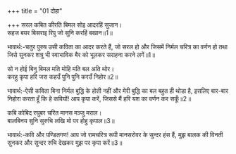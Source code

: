 +++
title = "01 दोहा"

+++
सरल कबित कीरति बिमल सोइ आदरहिं सुजान।  
सहज बयर बिसराइ रिपु जो सुनि करहिं बखान॥1॥  

भावार्थ:-चतुर पुरुष उसी कविता का आदर करते हैं, जो सरल हो और जिसमें निर्मल चरित्र का वर्णन हो तथा जिसे सुनकर शत्रु भी स्वाभाविक बैर को भूलकर सराहना करने लगें॥1॥  

सो न होई बिनु बिमल मति मोहि मति बल अति थोर।  
करहु कृपा हरि जस कहउँ पुनि पुनि करउँ निहोर॥2॥  

भावार्थ:-ऐसी कविता बिना निर्मल बुद्धि के होती नहीं और मेरी बुद्धि का बल बहुत ही थोडा है, इसलिए बार-बार निहोरा करता हूँ कि हे कवियों! आप कृपा करें, जिससे मैं हरि यश का वर्णन कर सकूँ॥2॥  

कबि कोबिद रघुबर चरित मानस मञ्जु मराल।  
बालबिनय सुनि सुरुचि लखि मो पर होहु कृपाल॥3॥  

भावार्थ:-कवि और पण्डितगण! आप जो रामचरित्र रूपी मानसरोवर के सुन्दर हंस हैं, मुझ बालक की विनती सुनकर और सुन्दर रुचि देखकर मुझ पर कृपा करें॥3॥

<div class="audioEmbed"  caption="AIR-वाचनम्" src="https://archive
.org/download/rAmcharitmAnas-AIR/EPI-009.mp3"></div>
